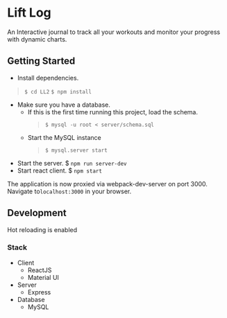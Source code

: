 # Lift Log

An Interactive journal to track all your workouts and monitor your progress with dynamic charts.

## Getting Started

*  Install dependencies.  
  > `$ cd LL2`
  > `$ npm install`
* Make sure you have a database.
  * If this is the first time running this project, load the schema.
    > `$ mysql -u root < server/schema.sql` 
  * Start the MySQL instance
    > `$ mysql.server start`
* Start the server.
  $ `npm run server-dev`
* Start react client.
  $ `npm start`

The application is now proxied via webpack-dev-server on port 3000. Navigate to`localhost:3000` in your browser.

## Development

Hot reloading is enabled

### Stack

* Client
  * ReactJS
  * Material UI
* Server
  * Express
* Database
  * MySQL